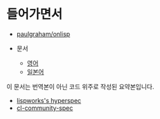 # 들어가면서

- [paulgraham/onlisp](https://paulgraham.com/onlisp.html)

- 문서
  - [영어](https://paulgraham.com/onlisptext.html)
  - [일본어](https://www.asahi-net.or.jp/~kc7k-nd/onlispjhtml/)

이 문서는 번역본이 아닌 코드 위주로 작성된 요약본입니다.

- [lispworks's hyperspec](https://www.lispworks.com/documentation/HyperSpec/Front/)
- [cl-community-spec](https://cl-community-spec.github.io/)